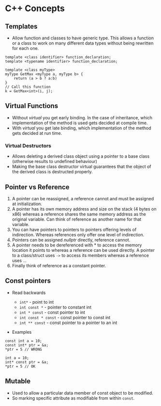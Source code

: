 # C++ Concepts

## Templates
- Allow function and classes to have generic type. This allows a function or a class to work on many different data types without being rewritten for each one.

```
template <class identifier> function_declaration;
template <typename identifier> function_declaration;
```

```
template <class myType>
myType GetMax <myType a, myType b> {
    return (a > b ? a:b)
}
// Call this function
k = GetMax<int>(i, j);
```

## Virtual Functions
- Without *virtual* you get early binding. In the case of inheritance, which implementation of the method is used gets decided at compile time.
- With *virtual* you get late binding, which implementation of the method gets decided at run time.

### Virtual Destructors
- Allows deleting a derived class object using a pointer to a base class (otherwise results to undefined behaviour)
- Making the base class destructor virtual guarantees that the object of the derived class is destructed properly.

## Pointer vs Reference
1. A pointer can be reassigned, a reference cannot and must be assigned at initialization.
2. A pointer has its own memory address and size on the stack (4 bytes on x86) whereas a reference shares the same memory address as the original variable. Can think of reference as another name for that variable.
3. You can have pointers to pointers to pointers offering levels of indirection. Whereas references only offer one level of indirection.
4. Pointers can be assigned *nullptr* directly, reference cannot.
5. A pointer needs to be dereferenced with * to access the memory location it points to whereas a reference can be used directly. A pointer to a class/struct uses `->` to access its members whereas a reference uses `.`.
6. Finally think of reference as a constant pointer.

## Const pointers
- Read backwards
    - `int*` - point to int
    - `int const *` - pointer to constant int
    - `int * const` - const pointer to int
    - `int const * const` - const pointer to const int
    - `int ** const` - const pointer to a pointer to an int

- Examples
```
const int a = 10;
const int* ptr = &a;
*ptr = 5 // WRONG

```
```
int a = 10;
int* const ptr = &a;
*ptr = 5 // OK

```


## Mutable
- Used to allow a particular data member of const object to be modified.
- So marking specific attribute as modifiable from within `const`.



